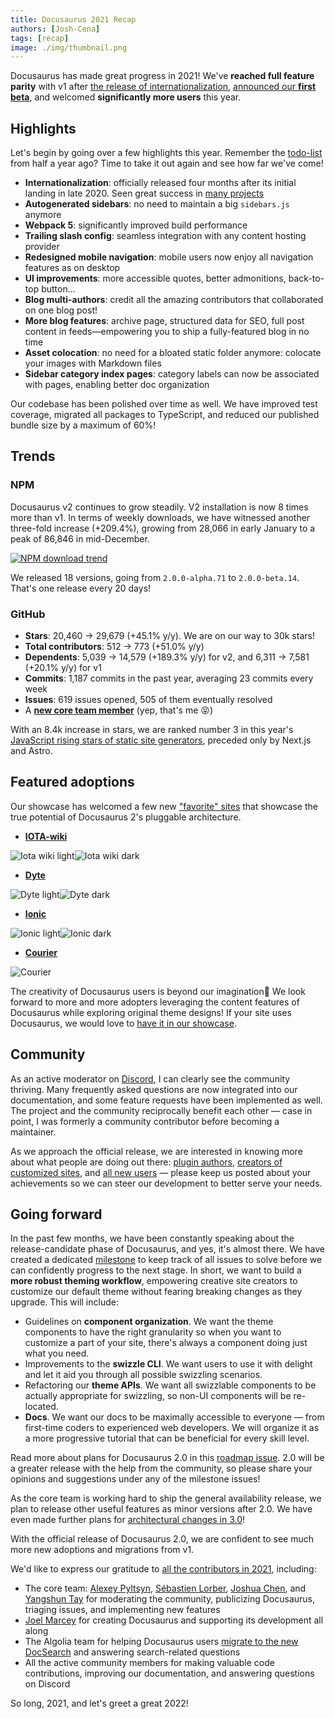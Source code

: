 ```yaml
---
title: Docusaurus 2021 Recap
authors: [Josh-Cena]
tags: [recap]
image: ./img/thumbnail.png
---
```


Docusaurus has made great progress in 2021! We've **reached full feature parity** with v1 after [the release of internationalization](../2021-03-09-releasing-docusaurus-i18n.md), [announced our **first beta**](../2021-05-12-announcing-docusaurus-two-beta/index.md), and welcomed **significantly more users** this year.

<!--truncate-->

## Highlights

Let's begin by going over a few highlights this year. Remember the [todo-list](../2021-05-12-announcing-docusaurus-two-beta/index.md#whats-next) from half a year ago? Time to take it out again and see how far we've come!

- **Internationalization**: officially released four months after its initial landing in late 2020. Seen great success in [many projects](/showcase?tags=i18n)
- **Autogenerated sidebars**: no need to maintain a big `sidebars.js` anymore
- **Webpack 5**: significantly improved build performance
- **Trailing slash config**: seamless integration with any content hosting provider
- **Redesigned mobile navigation**: mobile users now enjoy all navigation features as on desktop
- **UI improvements**: more accessible quotes, better admonitions, back-to-top button...
- **Blog multi-authors**: credit all the amazing contributors that collaborated on one blog post!
- **More blog features**: archive page, structured data for SEO, full post content in feeds—empowering you to ship a fully-featured blog in no time
- **Asset colocation**: no need for a bloated static folder anymore: colocate your images with Markdown files
- **Sidebar category index pages**: category labels can now be associated with pages, enabling better doc organization

Our codebase has been polished over time as well. We have improved test coverage, migrated all packages to TypeScript, and reduced our published bundle size by a maximum of 60%!

## Trends

### NPM

Docusaurus v2 continues to grow steadily. V2 installation is now 8 times more than v1. In terms of weekly downloads, we have witnessed another three-fold increase (+209.4%), growing from 28,066 in early January to a peak of 86,846 in mid-December.

[![NPM download trend](./img/npm-trend.png)](https://www.npmtrends.com/docusaurus-vs-@docusaurus/core)

We released 18 versions, going from `2.0.0-alpha.71` to `2.0.0-beta.14`. That's one release every 20 days!

### GitHub

- **Stars**: 20,460 → 29,679 (+45.1% y/y). We are on our way to 30k stars!
- **Total contributors**: 512 → 773 (+51.0% y/y)
- **Dependents**: 5,039 → 14,579 (+189.3% y/y) for v2, and 6,311 → 7,581 (+20.1% y/y) for v1
- **Commits**: 1,187 commits in the past year, averaging 23 commits every week
- **Issues**: 619 issues opened, 505 of them eventually resolved
- A [**new core team member**](https://github.com/Josh-Cena) (yep, that's me 😝)

With an 8.4k increase in stars, we are ranked number 3 in this year's [JavaScript rising stars of static site generators](https://risingstars.js.org/2021/en#section-ssg), preceded only by Next.js and Astro.

## Featured adoptions

Our showcase has welcomed a few new ["favorite" sites](/showcase?tags=favorite) that showcase the true potential of Docusaurus 2's pluggable architecture.

- [**IOTA-wiki**](https://wiki.iota.org/)

![Iota wiki light](./img/iota-light.png#gh-light-mode-only)![Iota wiki dark](./img/iota-dark.png#gh-dark-mode-only)

- [**Dyte**](https://docs.dyte.io/docs/home/introduction/)

![Dyte light](./img/dyte-light.png#gh-light-mode-only)![Dyte dark](./img/dyte-dark.png#gh-dark-mode-only)

- [**Ionic**](https://ionicframework.com/docs)

![Ionic light](./img/ionic-light.png#gh-light-mode-only)![Ionic dark](./img/ionic-dark.png#gh-dark-mode-only)

- [**Courier**](https://www.courier.com/docs/)

![Courier](./img/courier.png)

The creativity of Docusaurus users is beyond our imagination🤩 We look forward to more and more adopters leveraging the content features of Docusaurus while exploring original theme designs! If your site uses Docusaurus, we would love to [have it in our showcase](https://github.com/facebook/docusaurus/edit/main/website/src/data/users.tsx).

## Community

As an active moderator on [Discord](https://discord.gg/docusaurus), I can clearly see the community thriving. Many frequently asked questions are now integrated into our documentation, and some feature requests have been implemented as well. The project and the community reciprocally benefit each other — case in point, I was formerly a community contributor before becoming a maintainer.

As we approach the official release, we are interested in knowing more about what people are doing out there: [plugin authors](https://github.com/facebook/docusaurus/discussions/4025), [creators of customized sites](https://github.com/facebook/docusaurus/discussions/5468), and [all new users](https://github.com/facebook/docusaurus/discussions/4610) — please keep us posted about your achievements so we can steer our development to better serve your needs.

## Going forward

In the past few months, we have been constantly speaking about the release-candidate phase of Docusaurus, and yes, it's almost there. We have created a dedicated [milestone](https://github.com/facebook/docusaurus/milestone/15) to keep track of all issues to solve before we can confidently progress to the next stage. In short, we want to build a **more robust theming workflow**, empowering creative site creators to customize our default theme without fearing breaking changes as they upgrade. This will include:

- Guidelines on **component organization**. We want the theme components to have the right granularity so when you want to customize a part of your site, there's always a component doing just what you need.
- Improvements to the **swizzle CLI**. We want users to use it with delight and let it aid you through all possible swizzling scenarios.
- Refactoring our **theme APIs**. We want all swizzlable components to be actually appropriate for swizzling, so non-UI components will be re-located.
- **Docs**. We want our docs to be maximally accessible to everyone — from first-time coders to experienced web developers. We will organize it as a more progressive tutorial that can be beneficial for every skill level.

Read more about plans for Docusaurus 2.0 in this [roadmap issue](https://github.com/facebook/docusaurus/issues/6113). 2.0 will be a greater release with the help from the community, so please share your opinions and suggestions under any of the milestone issues!

As the core team is working hard to ship the general availability release, we plan to release other useful features as minor versions after 2.0. We have even made further plans for [architectural changes in 3.0](https://github.com/facebook/docusaurus/milestone/16)!

With the official release of Docusaurus 2.0, we are confident to see much more new adoptions and migrations from v1.

We'd like to express our gratitude to [all the contributors in 2021](https://github.com/facebook/docusaurus/graphs/contributors?from=2021-01-01&to=2022-01-01&type=c), including:

- The core team: [Alexey Pyltsyn](https://github.com/lex111), [Sébastien Lorber](https://github.com/slorber), [Joshua Chen](https://github.com/Josh-Cena), and [Yangshun Tay](https://github/yangshun) for moderating the community, publicizing Docusaurus, triaging issues, and implementing new features
- [Joel Marcey](https://github.com/JoelMarcey) for creating Docusaurus and supporting its development all along
- The Algolia team for helping Docusaurus users [migrate to the new DocSearch](../2021-11-21-algolia-docsearch-migration/index.md) and answering search-related questions
- All the active community members for making valuable code contributions, improving our documentation, and answering questions on Discord

So long, 2021, and let's greet a great 2022!
